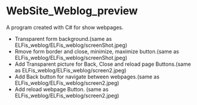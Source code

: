 # WebSite_Weblog_preview
A program created with C# for show webpages.
- Transparent form background.(same as ELFis_weblog/ELFis_weblog/screenShot.jpeg)
- Rmove form border and close, minimize, maximize button.(same as ELFis_weblog/ELFis_weblog/screenShot.jpeg)
- Add Transparent picture for Back, Close and reload page Buttons.(same as ELFis_weblog/ELFis_weblog/screen2.jpeg)
- Add Back button for navigate between webpages.(same as ELFis_weblog/ELFis_weblog/screen2.jpeg)
- Add reload webpage Button. (same as ELFis_weblog/ELFis_weblog/screen2.jpeg)
